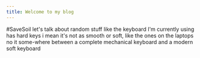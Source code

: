 ```yaml
---
title: Welcome to my blog
---
```


#SaveSoil
let's talk about random stuff like the keyboard I'm currently using has hard keys i mean it's not as smooth or soft, like the ones
on the laptops no it some-where between a complete mechanical keyboard and a modern soft keyboard
